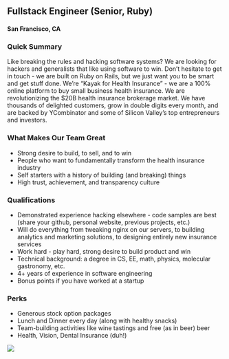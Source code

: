 ## Fullstack Engineer (Senior, Ruby)
#### San Francisco, CA

### Quick Summary
Like breaking the rules and hacking software systems? We are looking for hackers and generalists that like using software to win. Don’t hesitate to get in touch - we are built on Ruby on Rails, but we just want you to be smart and get stuff done. We’re “Kayak for Health Insurance” - we are a 100% online platform to buy small business health insurance. We are revolutionizing the $20B health insurance brokerage market. We have thousands of delighted customers, grow in double digits every month, and are backed by YCombinator and some of Silicon Valley’s top entrepreneurs and investors.

### What Makes Our Team Great
+	Strong desire to build, to sell, and to win
+	People who want to fundamentally transform the health insurance industry
+	Self starters with a history of building (and breaking) things
+	High trust, achievement, and transparency culture

### Qualifications
+	Demonstrated experience hacking elsewhere - code samples are best (share your github, personal website, previous projects, etc.)
+	Will do everything from tweaking nginx on our servers, to building analytics and marketing solutions, to designing entirely new insurance services
+	Work hard - play hard, strong desire to build product and win
+	Technical background: a degree in CS, EE, math, physics, molecular gastronomy, etc.
+	4+ years of experience in software engineering
+	Bonus points if you have worked at a startup

### Perks
+	Generous stock option packages
+	Lunch and Dinner every day (along with healthy snacks)
+	Team-building activities like wine tastings and free (as in beer) beer
+	Health, Vision, Dental Insurance (duh!)


[<img src='https://dabuttonfactory.com/button.png?t=Apply&f=Calibri-Bold&ts=24&tc=fff&tshs=1&tshc=000&hp=20&vp=8&c=5&bgt=gradient&bgc=3d85c6&ebgc=073763'>](https://letsrockit.co/users/auth/github?job_id=u2ltcgx5sw5zdxjlza-fullstack-engineer-senior-ruby)
